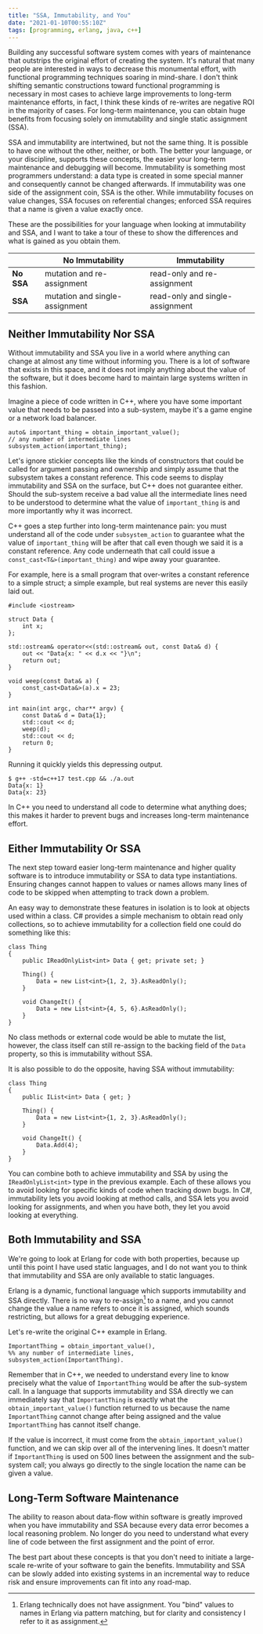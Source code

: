```yaml
---
title: "SSA, Immutability, and You"
date: "2021-01-10T00:55:10Z"
tags: [programming, erlang, java, c++]
---
```


Building any successful software system comes with years of maintenance that outstrips the original effort of creating the system.
It's natural that many people are interested in ways to decrease this monumental effort, with functional programming techniques soaring in mind-share.
I don't think shifting semantic constructions toward functional programming is necessary in most cases to achieve large improvements to long-term maintenance efforts, in fact, I think these kinds of re-writes are negative ROI in the majority of cases.
For long-term maintenance, you can obtain huge benefits from focusing solely on immutability and single static assignment (SSA).

SSA and immutability are intertwined, but not the same thing. It is possible to have one without the other, neither, or both.
The better your language, or your discipline, supports these concepts, the easier your long-term maintenance and debugging will become.
Immutability is something most programmers understand: a data type is created in some special manner and consequently cannot be changed afterwards.
If immutability was one side of the assignment coin, SSA is the other.
While immutability focuses on value changes, SSA focuses on referential changes; enforced SSA requires that a name is given a value exactly once.

These are the possibilities for your language when looking at immutability and SSA, and I want to take a tour of these to show the differences and what is gained as you obtain them.

|            | No Immutability                | Immutability                    |
|------------|--------------------------------|---------------------------------|
| **No SSA** | mutation and re-assignment     | read-only and re-assignment     |
| **SSA**    | mutation and single-assignment | read-only and single-assignment |

## Neither Immutability Nor SSA
Without immutability and SSA you live in a world where anything can change at almost any time without informing you.
There is a lot of software that exists in this space, and it does not imply anything about the value of the software, but it does become hard to maintain large systems written in this fashion.

Imagine a piece of code written in C++, where you have some important value that needs to be passed into a sub-system, maybe it's a game engine or a network load balancer.

```
auto& important_thing = obtain_important_value();
// any number of intermediate lines
subsystem_action(important_thing);
```

Let's ignore stickier concepts like the kinds of constructors that could be called for argument passing and ownership and simply assume that the subsystem takes a constant reference.
This code seems to display immutability and SSA on the surface, but C++ does not guarantee either.
Should the sub-system receive a bad value all the intermediate lines need to be understood to determine what the value of `important_thing` is and more importantly why it was incorrect.

C++ goes a step further into long-term maintenance pain: you must understand all of the code under `subsystem_action` to guarantee what the value of `important_thing` will be after that call even though we said it is a constant reference.
Any code underneath that call could issue a `const_cast<T&>(important_thing)` and wipe away your guarantee.

For example, here is a small program that over-writes a constant reference to a simple struct; a simple example, but real systems are never this easily laid out.

```
#include <iostream>

struct Data {
    int x;
};

std::ostream& operator<<(std::ostream& out, const Data& d) {
    out << "Data{x: " << d.x << "}\n";
    return out;
}

void weep(const Data& a) {
    const_cast<Data&>(a).x = 23;
}

int main(int argc, char** argv) {
    const Data& d = Data{1};
    std::cout << d;
    weep(d);
    std::cout << d;
    return 0;
}
```

Running it quickly yields this depressing output.

```
$ g++ -std=c++17 test.cpp && ./a.out
Data{x: 1}
Data{x: 23}
```

In C++ you need to understand all code to determine what anything does; this makes it harder to prevent bugs and increases long-term maintenance effort.

## Either Immutability Or SSA
The next step toward easier long-term maintenance and higher quality software is to introduce immutability or SSA to data type instantiations.
Ensuring changes cannot happen to values or names allows many lines of code to be skipped when attempting to track down a problem.

An easy way to demonstrate these features in isolation is to look at objects used within a class.
C# provides a simple mechanism to obtain read only collections, so to achieve immutability for a collection field one could do something like this:

```
class Thing
{
    public IReadOnlyList<int> Data { get; private set; }

    Thing() {
        Data = new List<int>{1, 2, 3}.AsReadOnly();
    }

    void ChangeIt() {
        Data = new List<int>{4, 5, 6}.AsReadOnly();
    }
}
```

No class methods or external code would be able to mutate the list, however, the class itself can still re-assign to the backing field of the `Data` property, so this is immutability without SSA.

It is also possible to do the opposite, having SSA without immutability:

```
class Thing
{
    public IList<int> Data { get; }

    Thing() {
        Data = new List<int>{1, 2, 3}.AsReadOnly();
    }

    void ChangeIt() {
        Data.Add(4);
    }
}
```

You can combine both to achieve immutability and SSA by using the `IReadOnlyList<int>` type in the previous example.
Each of these allows you to avoid looking for specific kinds of code when tracking down bugs.
In C#, immutability lets you avoid looking at method calls, and SSA lets you avoid looking for assignments, and when you have both, they let you avoid looking at everything.

## Both Immutability and SSA
We're going to look at Erlang for code with both properties, because up until this point I have used static languages, and I do not want you to think that immutability and SSA are only available to static languages.

Erlang is a dynamic, functional language which supports immutability and SSA directly.
There is no way to re-assign[^1] to a name, and you cannot change the value a name refers to once it is assigned, which sounds restricting, but allows for a great debugging experience.

Let's re-write the original C++ example in Erlang.

```
ImportantThing = obtain_important_value(),
%% any number of intermediate lines,
subsystem_action(ImportantThing).
```

Remember that in C++, we needed to understand every line to know precisely what the value of `ImportantThing` would be after the sub-system call.
In a language that supports immutability and SSA directly we can immediately say that `ImportantThing` is exactly what the `obtain_important_value()` function returned to us because the name `ImportantThing` cannot change after being assigned and the value `ImportantThing` has cannot itself change.

If the value is incorrect, it must come from the `obtain_important_value()` function, and we can skip over all of the intervening lines.
It doesn't matter if `ImportantThing` is used on 500 lines between the assignment and the sub-system call; you always go directly to the single location the name can be given a value.

## Long-Term Software Maintenance
The ability to reason about data-flow within software is greatly improved when you have immutability and SSA because every data error becomes a local reasoning problem.
No longer do you need to understand what every line of code between the first assignment and the point of error.

The best part about these concepts is that you don't need to initiate a large-scale re-write of your software to gain the benefits.
Immutability and SSA can be slowly added into existing systems in an incremental way to reduce risk and ensure improvements can fit into any road-map.

[^1]: Erlang technically does not have assignment. You "bind" values to names in Erlang via pattern matching, but for clarity and consistency I refer to it as assignment.
